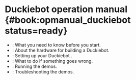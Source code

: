# Duckiebot operation manual {#book:opmanual_duckiebot status=ready}



* [](#preliminaries): What you need to know before you start. 
* [](#db-opmanual-hw-prel): About the hardware for building a Duckiebot.
* [](#building-duckiebot-c0): Setting up your Duckiebot .
* [](#setup-troubleshooting): What to do if something goes wrong. 
* [](#demos): Running the demos. 
* [](#demos-troubleshooting): Troubleshooting the demos. 
